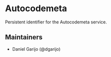 # Autocodemeta
Persistent identifier for the Autocodemeta service.


## Maintainers    
- Daniel Garijo (@dgarijo)


